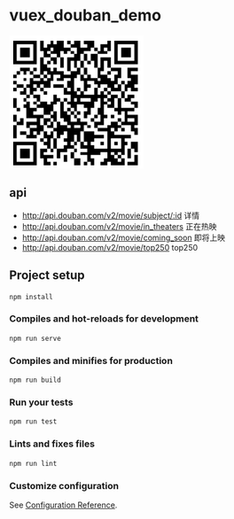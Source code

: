 # vuex_douban_demo

![image-20200109103248144](asset/image-20200109103248144.png)


## api
- http://api.douban.com/v2/movie/subject/:id  详情
- http://api.douban.com/v2/movie/in_theaters  正在热映
- http://api.douban.com/v2/movie/coming_soon  即将上映
- http://api.douban.com/v2/movie/top250  top250

## Project setup
```
npm install
```

### Compiles and hot-reloads for development
```
npm run serve
```

### Compiles and minifies for production
```
npm run build
```

### Run your tests
```
npm run test
```

### Lints and fixes files
```
npm run lint
```

### Customize configuration
See [Configuration Reference](https://cli.vuejs.org/config/).

